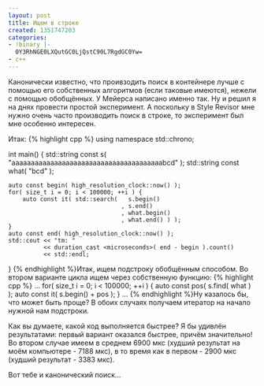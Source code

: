 ```yaml
---
layout: post
title: Ищем в строке
created: 1351747203
categories:
- !binary |-
  0Y3RhNGE0LXQutGC0LjQstC90L7RgdGC0Yw=
- c++
---
```

Канонически известно, что проивзодить поиск в контейнере лучше с помощью его собственных алгоритмов (если таковые имеются), нежели с помощью обобщённых. У Мейерса написано именно так. Ну и решил я на днях провести простой эксперимент. А поскольку в Style Revisor мне нужно очень часто производить поиск в строке, то эксперимент был мне особенно интересен.

Итак:
{% highlight cpp %}
using namespace std::chrono;

int main() {
    std::string const s( "aaaaaaaaaaaaaaaaaaaaaaaaaaaaaaaaaaaaaaabcd" );
    std::string const what( "bcd" );
    
    auto const begin( high_resolution_clock::now() );
    for( size_t i = 0; i < 100000; ++i ) {
        auto const it( std::search(   s.begin()
                                    , s.end()
                                    , what.begin()
                                    , what.end() ) );
    }
    auto const end( high_resolution_clock::now() );
    std::cout << "tm: " 
              << duration_cast <microseconds>( end - begin ).count() 
              << std::endl;
}
{% endhighlight %}Итак, ищем подстроку обобщённым способом. Во втором варианте цикла ищем через собственную функцию:
{% highlight cpp %}
    ...
    for( size_t i = 0; i < 100000; ++i ) {
        auto const pos( s.find( what ) );
        auto const it( s.begin() + pos );
    }
    ...
{% endhighlight %}Ну казалось бы, что может быть проще? В обоих случаях получаем итератор на начало нужной нам подстроки.

Как вы думаете, какой код выполняется быстрее? Я бы удивлён результатами: первый вариант оказался быстрее, причём значительно! Во втором случае имеем в среднем 6900 мкс (худший результат на моём компьютере - 7188 мкс), в то время как в первом - 2900 мкс (худший результат - 3383 мкс).

Вот тебе и канонический поиск...
